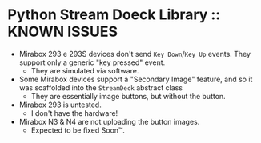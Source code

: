 # Python Stream Doeck Library :: KNOWN ISSUES

* Mirabox 293 e 293S devices don't send `Key Down`/`Key Up` events. They support only a generic "key pressed" event.
	+ They are simulated via software.
* Some Mirabox devices support a "Secondary Image" feature, and so it was scaffolded into the `StreamDeck` abstract class
	+ They are essentially image buttons, but without the button.
* Mirabox 293 is untested.
    + I don't have the hardware!
* Mirabox N3 & N4 are not uploading the button images.
	+ Expected to be fixed Soon™.
